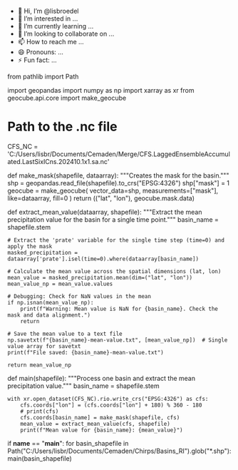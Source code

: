 - 👋 Hi, I’m @lisbroedel
- 👀 I’m interested in ...
- 🌱 I’m currently learning ...
- 💞️ I’m looking to collaborate on ...
- 📫 How to reach me ...
- 😄 Pronouns: ...
- ⚡ Fun fact: ...

<!---
lisbroedel/lisbroedel is a ✨ special ✨ repository because its `README.md` (this file) appears on your GitHub profile.
You can click the Preview link to take a look at your changes.
--->from pathlib import Path
import geopandas
import numpy as np
import xarray as  xr
from geocube.api.core import make_geocube

# Path to the .nc file
CFS_NC = 'C:/Users/lisbr/Documents/Cemaden/Merge/CFS.LaggedEnsembleAccumulated.LastSixICns.202410.1x1.sa.nc'

def make_mask(shapefile, dataarray):
    """Creates the mask for the basin."""
    shp = geopandas.read_file(shapefile).to_crs("EPSG:4326")
    shp["mask"] = 1
    geocube = make_geocube(
        vector_data=shp, measurements=["mask"], like=dataarray, fill=0
    )
    return (("lat", "lon"), geocube.mask.data)

def extract_mean_value(dataarray, shapefile):
    """Extract the mean precipitation value for the basin for a single time point."""
    basin_name = shapefile.stem
    
    # Extract the 'prate' variable for the single time step (time=0) and apply the mask
    masked_precipitation = dataarray['prate'].isel(time=0).where(dataarray[basin_name])
    
    # Calculate the mean value across the spatial dimensions (lat, lon)
    mean_value = masked_precipitation.mean(dim=("lat", "lon"))
    mean_value_np = mean_value.values

    # Debugging: Check for NaN values in the mean
    if np.isnan(mean_value_np):
        print(f"Warning: Mean value is NaN for {basin_name}. Check the mask and data alignment.")
        return
    
    # Save the mean value to a text file
    np.savetxt(f"{basin_name}-mean-value.txt", [mean_value_np])  # Single value array for savetxt
    print(f"File saved: {basin_name}-mean-value.txt")

    return mean_value_np
          
def main(shapefile):
    """Process one basin and extract the mean precipitation value."""
    basin_name = shapefile.stem

    with xr.open_dataset(CFS_NC).rio.write_crs("EPSG:4326") as cfs:
        cfs.coords["lon"] = (cfs.coords["lon"] + 180) % 360 - 180
        # print(cfs)
        cfs.coords[basin_name] = make_mask(shapefile, cfs)
        mean_value = extract_mean_value(cfs, shapefile)
        print(f"Mean value for {basin_name}: {mean_value}")        

if __name__ == "__main__":
    for basin_shapefile in Path("C:/Users/lisbr/Documents/Cemaden/Chirps/Basins_RI").glob("*.shp"):
        main(basin_shapefile)

